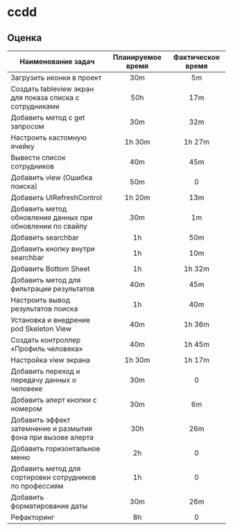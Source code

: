 # ccdd

## Оценка
Наименование задач  | Планируемое время | Фактическое время
------------- | :-------------: | :-------------:
Загрузить иконки в проект | 30m | 5m
Создать tableview экран для показа списка с сотрудниками | 50h | 17m
Добавить метод с get запросом | 30m | 32m
Настроить кастомную ячейку | 1h 30m | 1h 27m
Вывести список сотрудников | 40m | 45m
Добавить view (Ошибка поиска) | 50m | 0
Добавить UIRefreshControl | 1h 20m | 13m
Добавить метод обновления данных при обновлении по свайпу | 30m | 1m
Добавить searchbar | 1h | 50m
Добавить кнопку внутри searchbar  | 1h | 10m
Добавить Bottom Sheet  | 1h | 1h 32m
Добавить метод для фильтрации результатов | 40m | 45m
Настроить вывод результатов поиска | 1h | 40m
Установка и внедрение pod Skeleton View | 40m | 1h 36m
Создать контроллер «Профиль человека» | 40m | 1h 45m
Настройка view экрана | 1h 30m | 1h 17m
Добавить переход и передачу данных о человеке | 30m | 0
Добавить алерт кнопки с номером | 30m | 6m
Добавить эффект затемнение и размытия фона при вызове алерта | 30h | 26m
Добавить горизонтальное меню | 2h | 0
Добавить метод для сортировки сотрудников по профессиям | 1h | 0
Добавить форматирование даты | 30m | 26m
Рефакторинг | 8h | 0
